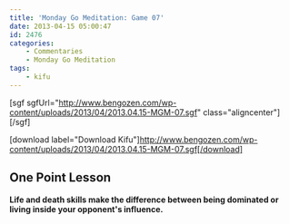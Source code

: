 ```yaml
---
title: 'Monday Go Meditation: Game 07'
date: 2013-04-15 05:00:47
id: 2476
categories:
	- Commentaries
	- Monday Go Meditation
tags:
	- kifu
---
```


[sgf sgfUrl="http://www.bengozen.com/wp-content/uploads/2013/04/2013.04.15-MGM-07.sgf" class="aligncenter"][/sgf]

[download label="Download Kifu"]http://www.bengozen.com/wp-content/uploads/2013/04/2013.04.15-MGM-07.sgf[/download]

## **One Point Lesson**

**Life and death skills make the difference between being dominated or living inside your opponent's influence.**